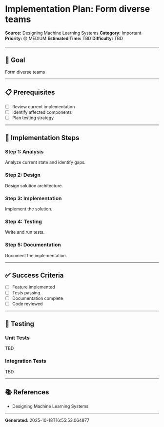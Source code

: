 # Implementation Plan: Form diverse teams

**Source:** Designing Machine Learning Systems
**Category:** Important
**Priority:** 🟡 MEDIUM
**Estimated Time:** TBD
**Difficulty:** TBD

---

## 🎯 Goal

Form diverse teams

---

## 📋 Prerequisites

- [ ] Review current implementation
- [ ] Identify affected components
- [ ] Plan testing strategy

---

## 🔧 Implementation Steps

### Step 1: Analysis

Analyze current state and identify gaps.

### Step 2: Design

Design solution architecture.

### Step 3: Implementation

Implement the solution.

### Step 4: Testing

Write and run tests.

### Step 5: Documentation

Document the implementation.

---

## ✅ Success Criteria

- [ ] Feature implemented
- [ ] Tests passing
- [ ] Documentation complete
- [ ] Code reviewed

---

## 🧪 Testing

### Unit Tests

TBD

### Integration Tests

TBD

---

## 📚 References

- Designing Machine Learning Systems

---

**Generated:** 2025-10-18T16:55:53.064877
